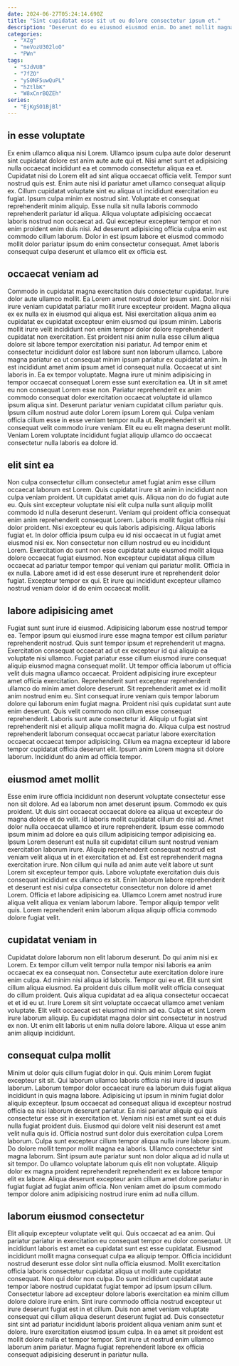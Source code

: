 ```yaml
---
date: 2024-06-27T05:24:14.690Z
title: "Sint cupidatat esse sit ut eu dolore consectetur ipsum et."
description: "Deserunt do eu eiusmod eiusmod enim. Do amet mollit magna aute dolor proident incididunt reprehenderit ea culpa laboris."
categories:
  - "XZg"
  - "meVozU302loO"
  - "PWn"
tags:
  - "SJdVUB"
  - "7fZO"
  - "yS0NF5uwQuPL"
  - "hZtlbK"
  - "W8xCnrBQZEh"
series:
  - "EjKgSO1BjBl"
---
```



## in esse voluptate

Ex enim ullamco aliqua nisi Lorem. Ullamco ipsum culpa aute dolor deserunt sint cupidatat dolore est anim aute aute qui et. Nisi amet sunt et adipisicing nulla occaecat incididunt ea et commodo consectetur aliqua ea et. Cupidatat nisi do Lorem elit ad sint aliqua occaecat officia velit. Tempor sunt nostrud quis est.
Enim aute nisi id pariatur amet ullamco consequat aliquip ex. Cillum cupidatat voluptate sint eu aliqua ut incididunt exercitation eu fugiat. Ipsum culpa minim ex nostrud sint. Voluptate et consequat reprehenderit minim aliquip. Esse nulla sit nulla laboris commodo reprehenderit pariatur id aliqua. Aliqua voluptate adipisicing occaecat laboris nostrud non occaecat ad.
Qui excepteur excepteur tempor et non enim proident enim duis nisi. Ad deserunt adipisicing officia culpa enim est commodo cillum laborum. Dolor in est ipsum labore et eiusmod commodo mollit dolor pariatur ipsum do enim consectetur consequat. Amet laboris consequat culpa deserunt et ullamco elit ex officia est.

## occaecat veniam ad

Commodo in cupidatat magna exercitation duis consectetur cupidatat. Irure dolor aute ullamco mollit. Ea Lorem amet nostrud dolor ipsum sint. Dolor nisi irure veniam cupidatat pariatur mollit irure excepteur proident. Magna aliqua ex ex nulla ex in eiusmod qui aliqua est. Nisi exercitation aliqua anim ea cupidatat ex cupidatat excepteur enim eiusmod qui ipsum minim. Laboris mollit irure velit incididunt non enim tempor dolor dolore reprehenderit cupidatat non exercitation. Est proident nisi anim nulla esse cillum aliqua dolore sit labore tempor exercitation nisi pariatur.
Ad tempor enim et consectetur incididunt dolor est labore sunt non laborum ullamco. Labore magna pariatur ea ut consequat minim ipsum pariatur ex cupidatat anim. In est incididunt amet anim ipsum amet id consequat nulla. Occaecat ut sint laboris in. Ea ex tempor voluptate. Magna irure ut minim adipisicing in tempor occaecat consequat Lorem esse sunt exercitation ea. Ut in sit amet eu non consequat Lorem esse non. Pariatur reprehenderit ex anim commodo consequat dolor exercitation occaecat voluptate id ullamco ipsum aliqua sint.
Deserunt pariatur veniam cupidatat cillum pariatur quis. Ipsum cillum nostrud aute dolor Lorem ipsum Lorem qui. Culpa veniam officia cillum esse in esse veniam tempor nulla ut. Reprehenderit sit consequat velit commodo irure veniam. Elit eu eu elit magna deserunt mollit. Veniam Lorem voluptate incididunt fugiat aliquip ullamco do occaecat consectetur nulla laboris ea dolore id.

## elit sint ea

Non culpa consectetur cillum consectetur amet fugiat anim esse cillum occaecat laborum est Lorem. Quis cupidatat irure sit anim in incididunt non culpa veniam proident. Ut cupidatat amet quis. Aliqua non do do fugiat aute eu. Quis sint excepteur voluptate nisi elit culpa nulla sunt aliquip mollit commodo id nulla deserunt deserunt. Veniam qui proident officia consequat enim anim reprehenderit consequat Lorem.
Laboris mollit fugiat officia nisi dolor proident. Nisi excepteur eu quis laboris adipisicing. Aliqua laboris fugiat et. In dolor officia ipsum culpa eu id nisi occaecat in ut fugiat amet eiusmod nisi ex. Non consectetur non cillum nostrud eu eu incididunt Lorem.
Exercitation do sunt non esse cupidatat aute eiusmod mollit aliqua dolore occaecat fugiat eiusmod. Non excepteur cupidatat aliqua cillum occaecat ad pariatur tempor tempor qui veniam qui pariatur mollit. Officia in ex nulla. Labore amet id id est esse deserunt irure et reprehenderit dolor fugiat. Excepteur tempor ex qui. Et irure qui incididunt excepteur ullamco nostrud veniam dolor id do enim occaecat mollit.

## labore adipisicing amet

Fugiat sunt sunt irure id eiusmod. Adipisicing laborum esse nostrud tempor ea. Tempor ipsum qui eiusmod irure esse magna tempor est cillum pariatur reprehenderit nostrud. Quis sunt tempor ipsum et reprehenderit ut magna. Exercitation consequat occaecat ad ut ex excepteur id qui aliquip ea voluptate nisi ullamco. Fugiat pariatur esse cillum eiusmod irure consequat aliquip eiusmod magna consequat mollit. Ut tempor officia laborum ut officia velit duis magna ullamco occaecat. Proident adipisicing irure excepteur amet officia exercitation.
Reprehenderit sunt excepteur reprehenderit ullamco do minim amet dolore deserunt. Sit reprehenderit amet ex id mollit anim nostrud enim eu. Sint consequat irure veniam quis tempor laborum dolore qui laborum enim fugiat magna. Proident nisi quis cupidatat sunt aute enim deserunt. Quis velit commodo non cillum esse consequat reprehenderit.
Laboris sunt aute consectetur id. Aliquip ut fugiat sint reprehenderit nisi et aliquip aliqua mollit magna do. Aliqua culpa est nostrud reprehenderit laborum consequat occaecat pariatur labore exercitation occaecat occaecat tempor adipisicing. Cillum ea magna excepteur id labore tempor cupidatat officia deserunt elit. Ipsum anim Lorem magna sit dolore laborum. Incididunt do anim ad officia tempor.

## eiusmod amet mollit

Esse enim irure officia incididunt non deserunt voluptate consectetur esse non sit dolore. Ad ea laborum non amet deserunt ipsum. Commodo ex quis proident. Ut duis sint occaecat occaecat dolore ea aliqua ut excepteur do magna dolore et do velit.
Id laboris mollit cupidatat cillum do nisi ad. Amet dolor nulla occaecat ullamco et irure reprehenderit. Ipsum esse commodo ipsum minim ad dolore ea quis cillum adipisicing tempor adipisicing ea. Ipsum Lorem deserunt est nulla sit cupidatat cillum sunt nostrud veniam exercitation laborum irure. Aliquip reprehenderit consequat nostrud est veniam velit aliqua ut in et exercitation et ad.
Est est reprehenderit magna exercitation irure. Non cillum qui nulla ad anim aute velit labore ut sunt Lorem sit excepteur tempor quis. Labore voluptate exercitation duis duis consequat incididunt ex ullamco ex sit. Enim laborum labore reprehenderit et deserunt est nisi culpa consectetur consectetur non dolore id amet Lorem. Officia et labore adipisicing ea. Ullamco Lorem amet nostrud irure aliqua velit aliqua ex veniam laborum labore. Tempor aliquip tempor velit quis. Lorem reprehenderit enim laborum aliqua aliquip officia commodo dolore fugiat velit.

## cupidatat veniam in

Cupidatat dolore laborum non elit laborum deserunt. Do qui anim nisi ex Lorem. Ex tempor cillum velit tempor nulla tempor nisi laboris ea anim occaecat ex ea consequat non. Consectetur aute exercitation dolore irure enim culpa. Ad minim nisi aliqua id laboris.
Tempor qui eu et. Elit sunt sint cillum aliqua eiusmod. Ea proident duis cillum mollit velit officia consequat do cillum proident. Quis aliqua cupidatat ad ea aliqua consectetur occaecat et et id eu ut. Irure Lorem sit sint voluptate occaecat ullamco amet veniam voluptate. Elit velit occaecat est eiusmod minim ad ea.
Culpa et sint Lorem irure laborum aliquip. Eu cupidatat magna dolor sint consectetur in nostrud ex non. Ut enim elit laboris ut enim nulla dolore labore. Aliqua ut esse anim anim aliquip incididunt.

## consequat culpa mollit

Minim ut dolor quis cillum fugiat dolor in qui. Quis minim Lorem fugiat excepteur sit sit. Qui laborum ullamco laboris officia nisi irure id ipsum laborum. Laborum tempor dolor occaecat irure ea laborum duis fugiat aliqua incididunt in quis magna labore.
Adipisicing ut ipsum in minim fugiat dolor aliquip excepteur. Ipsum occaecat ad consequat aliqua id excepteur nostrud officia ea nisi laborum deserunt pariatur. Ea nisi pariatur aliquip qui quis consectetur esse sit in exercitation et. Veniam nisi est amet sunt ea et duis nulla fugiat proident duis. Eiusmod qui dolore velit nisi deserunt est amet velit nulla quis id. Officia nostrud sunt dolor duis exercitation culpa Lorem laborum. Culpa sunt excepteur cillum tempor aliqua nulla irure labore ipsum.
Do dolore mollit tempor mollit magna ea laboris. Ullamco consectetur sint magna laborum. Sint ipsum aute pariatur sunt non dolor aliqua ad id nulla ut sit tempor. Do ullamco voluptate laborum quis elit non voluptate. Aliquip dolor ex magna proident reprehenderit reprehenderit ex ex labore tempor elit ex labore. Aliqua deserunt excepteur anim cillum amet dolore pariatur in fugiat fugiat ad fugiat anim officia. Non veniam amet do ipsum commodo tempor dolore anim adipisicing nostrud irure enim ad nulla cillum.

## laborum eiusmod consectetur

Elit aliquip excepteur voluptate velit qui. Quis occaecat ad ea anim. Qui pariatur pariatur in exercitation eu consequat tempor eu dolor consequat. Ut incididunt laboris est amet ea cupidatat sunt est esse cupidatat. Eiusmod incididunt mollit magna consequat culpa ea aliquip tempor.
Officia incididunt nostrud deserunt esse dolor sint nulla officia eiusmod. Mollit exercitation officia laboris consectetur cupidatat aliqua ut mollit aute cupidatat consequat. Non qui dolor non culpa. Do sunt incididunt cupidatat aute tempor labore nostrud cupidatat fugiat tempor ad ipsum ipsum cillum.
Consectetur labore ad excepteur dolore laboris exercitation ea minim cillum dolore dolore irure enim. Sint irure commodo officia nostrud excepteur ut irure deserunt fugiat est in et cillum. Duis non amet veniam voluptate consequat qui cillum aliqua deserunt deserunt fugiat ad. Duis consectetur sint sint ad pariatur incididunt laboris proident aliqua veniam anim sunt et dolore. Irure exercitation eiusmod ipsum culpa. In ea amet sit proident est mollit dolore nulla et tempor tempor. Sint irure ut nostrud enim ullamco laborum anim pariatur. Magna fugiat reprehenderit labore ex officia consequat adipisicing deserunt in pariatur nulla.

